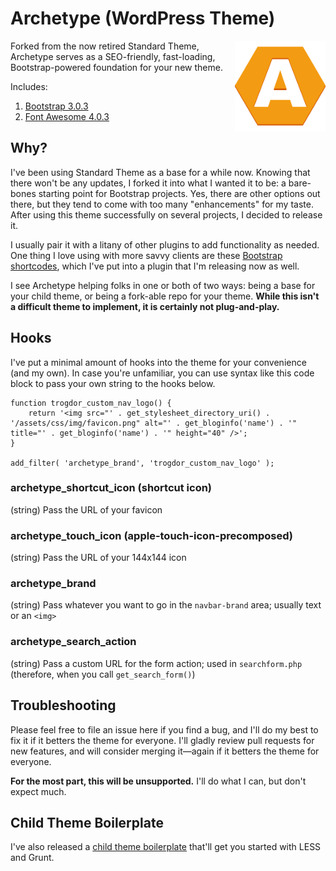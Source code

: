 # Archetype (WordPress Theme)

<img align="right" src="./assets/touch-icon.png" title="Archetype WordPress Theme" alt="Archetype WordPress Theme" /> Forked from the now retired Standard Theme, Archetype serves as a SEO-friendly, fast-loading, Bootstrap-powered foundation for your new theme.

Includes:

1. [Bootstrap 3.0.3](http://getbootstrap.com/)
1. [Font Awesome 4.0.3](http://fortawesome.github.io/Font-Awesome/)

## Why? ##

I've been using Standard Theme as a base for a while now. Knowing that there won't be any updates, I forked it into what I wanted it to be: a bare-bones starting point for Bootstrap projects. Yes, there are other options out there, but they tend to come with too many "enhancements" for my taste. After using this theme successfully on several projects, I decided to release it.

I usually pair it with a litany of other plugins to add functionality as needed. One thing I love using with more savvy clients are these [Bootstrap shortcodes](https://github.com/logoscreative/bs-wp-shortcodes), which I've put into a plugin that I'm releasing now as well.

I see Archetype helping folks in one or both of two ways: being a base for your child theme, or being a fork-able repo for your theme. **While this isn't a difficult theme to implement, it is certainly not plug-and-play.**

## Hooks ##

I've put a minimal amount of hooks into the theme for your convenience (and my own). In case you're unfamiliar, you can use syntax like this code block to pass your own string to the hooks below.

```
function trogdor_custom_nav_logo() {
	return '<img src="' . get_stylesheet_directory_uri() . '/assets/css/img/favicon.png" alt="' . get_bloginfo('name') . '" title="' . get_bloginfo('name') . '" height="40" />';
}

add_filter( 'archetype_brand', 'trogdor_custom_nav_logo' );
```

### archetype_shortcut_icon (shortcut icon) ###

(string) Pass the URL of your favicon

### archetype_touch_icon (apple-touch-icon-precomposed) ###

(string) Pass the URL of your 144x144 icon

### archetype_brand ###

(string) Pass whatever you want to go in the `navbar-brand` area; usually text or an `<img>`

### archetype_search_action ###

(string) Pass a custom URL for the form action; used in `searchform.php` (therefore, when you call `get_search_form()`)

## Troubleshooting ##

Please feel free to file an issue here if you find a bug, and I'll do my best to fix it if it betters the theme for everyone. I'll gladly review pull requests for new features, and will consider merging it—again if it betters the theme for everyone.

**For the most part, this will be unsupported.** I'll do what I can, but don't expect much.

## Child Theme Boilerplate ##

I've also released a [child theme boilerplate](https://github.com/logoscreative/archetype-child) that'll get you started with LESS and Grunt.
